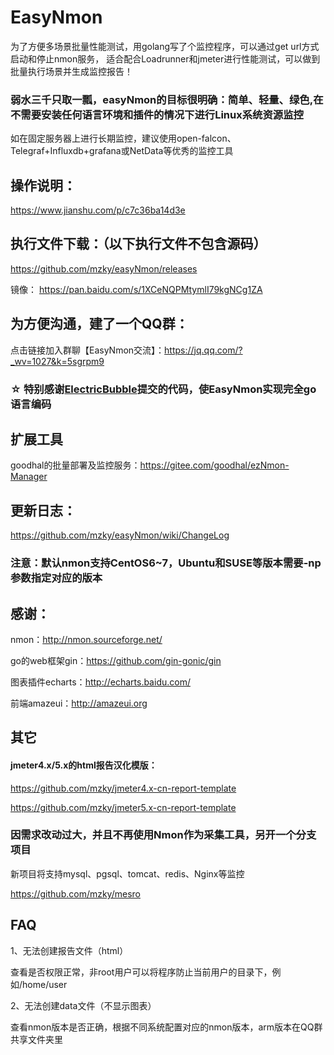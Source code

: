
#
# EasyNmon

为了方便多场景批量性能测试，用golang写了个监控程序，可以通过get url方式启动和停止nmon服务，
适合配合Loadrunner和jmeter进行性能测试，可以做到批量执行场景并生成监控报告！

### 弱水三千只取一瓢，easyNmon的目标很明确：简单、轻量、绿色,在不需要安装任何语言环境和插件的情况下进行Linux系统资源监控
如在固定服务器上进行长期监控，建议使用open-falcon、Telegraf+Influxdb+grafana或NetData等优秀的监控工具

##
## 操作说明：

https://www.jianshu.com/p/c7c36ba14d3e

##
## 执行文件下载：（以下执行文件不包含源码）
https://github.com/mzky/easyNmon/releases

镜像：
https://pan.baidu.com/s/1XCeNQPMtymlI79kgNCg1ZA

##
## 为方便沟通，建了一个QQ群：
点击链接加入群聊【EasyNmon交流】：https://jq.qq.com/?_wv=1027&k=5sgrpm9

### ☆ 特别感谢[ElectricBubble](https://github.com/ElectricBubble)提交的代码，使EasyNmon实现完全go语言编码


##
## 扩展工具

goodhal的批量部署及监控服务：https://gitee.com/goodhal/ezNmon-Manager


##
## 更新日志：

https://github.com/mzky/easyNmon/wiki/ChangeLog

### 注意：默认nmon支持CentOS6~7，Ubuntu和SUSE等版本需要-np参数指定对应的版本

## 感谢：

nmon：http://nmon.sourceforge.net/

go的web框架gin：https://github.com/gin-gonic/gin

图表插件echarts：http://echarts.baidu.com/

前端amazeui：http://amazeui.org


## 其它
#### jmeter4.x/5.x的html报告汉化模版：

https://github.com/mzky/jmeter4.x-cn-report-template

https://github.com/mzky/jmeter5.x-cn-report-template


### 因需求改动过大，并且不再使用Nmon作为采集工具，另开一个分支项目
新项目将支持mysql、pgsql、tomcat、redis、Nginx等监控

https://github.com/mzky/mesro


## FAQ
1、无法创建报告文件（html）

查看是否权限正常，非root用户可以将程序防止当前用户的目录下，例如/home/user

2、无法创建data文件（不显示图表）

查看nmon版本是否正确，根据不同系统配置对应的nmon版本，arm版本在QQ群共享文件夹里

